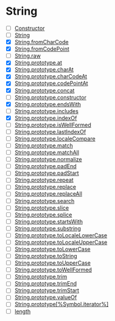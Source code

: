 # String

* [ ] [Constructor](https://tc39.es/ecma262/#sec-string-constructor)
* [ ] [String](https://tc39.es/ecma262/#sec-string-constructor)
* [x] [String.fromCharCode](https://tc39.es/ecma262/#sec-string.fromcharcode)
* [x] [String.fromCodePoint](https://tc39.es/ecma262/#sec-string.fromcodepoint)
* [ ] [String.raw](https://tc39.es/ecma262/#sec-string.raw)
* [x] [String.prototype.at](https://tc39.es/ecma262/#sec-string.prototype.at)
* [x] [String.prototype.charAt](https://tc39.es/ecma262/#sec-string.prototype.charat)
* [x] [String.prototype.charCodeAt](https://tc39.es/ecma262/#sec-string.prototype.charcodeat)
* [x] [String.prototype.codePointAt](https://tc39.es/ecma262/#sec-string.prototype.codepointat)
* [x] [String.prototype.concat](https://tc39.es/ecma262/#sec-string.prototype.concat)
* [ ] [String.prototype.constructor](https://tc39.es/ecma262/#sec-string.prototype.constructor)
* [x] [String.prototype.endsWith](https://tc39.es/ecma262/#sec-string.prototype.endswith)
* [ ] [String.prototype.includes](https://tc39.es/ecma262/#sec-string.prototype.includes)
* [x] [String.prototype.indexOf](https://tc39.es/ecma262/#sec-string.prototype.indexof)
* [ ] [String.prototype.isWellFormed](https://tc39.es/ecma262/#sec-string.prototype.iswellformed)
* [ ] [String.prototype.lastIndexOf](https://tc39.es/ecma262/#sec-string.prototype.lastindexof)
* [ ] [String.prototype.localeCompare](https://tc39.es/ecma262/#sec-string.prototype.localecompare)
* [ ] [String.prototype.match](https://tc39.es/ecma262/#sec-string.prototype.match)
* [ ] [String.prototype.matchAll](https://tc39.es/ecma262/#sec-string.prototype.matchall)
* [ ] [String.prototype.normalize](https://tc39.es/ecma262/#sec-string.prototype.normalize)
* [ ] [String.prototype.padEnd](https://tc39.es/ecma262/#sec-string.prototype.padend)
* [ ] [String.prototype.padStart](https://tc39.es/ecma262/#sec-string.prototype.padstart)
* [ ] [String.prototype.repeat](https://tc39.es/ecma262/#sec-string.prototype.repeat)
* [ ] [String.prototype.replace](https://tc39.es/ecma262/#sec-string.prototype.replace)
* [ ] [String.prototype.replaceAll](https://tc39.es/ecma262/#sec-string.prototype.replaceall)
* [ ] [String.prototype.search](https://tc39.es/ecma262/#sec-string.prototype.search)
* [ ] [String.prototype.slice](https://tc39.es/ecma262/#sec-string.prototype.slice)
* [ ] [String.prototype.splice](https://tc39.es/ecma262/#sec-string.prototype.split)
* [ ] [String.prototype.startsWith](https://tc39.es/ecma262/#sec-string.prototype.startswith)
* [ ] [String.prototype.substring](https://tc39.es/ecma262/#sec-string.prototype.substring)
* [ ] [String.prototype.toLocaleLowerCase](https://tc39.es/ecma262/#sec-string.prototype.tolocalelowercase)
* [ ] [String.prototype.toLocaleUpperCase](https://tc39.es/ecma262/#sec-string.prototype.tolocaleuppercase)
* [ ] [String.prototype.toLowerCase](https://tc39.es/ecma262/#sec-string.prototype.tolowercase)
* [ ] [String.prototype.toString](https://tc39.es/ecma262/#sec-string.prototype.tostring)
* [ ] [String.prototype.toUpperCase](https://tc39.es/ecma262/#sec-string.prototype.touppercase)
* [ ] [String.prototype.toWellFormed](https://tc39.es/ecma262/#sec-string.prototype.towellformed)
* [ ] [String.prototype.trim](https://tc39.es/ecma262/#sec-string.prototype.trim)
* [ ] [String.prototype.trimEnd](https://tc39.es/ecma262/#sec-string.prototype.trimend)
* [ ] [String.prototype.trimStart](https://tc39.es/ecma262/#sec-string.prototype.trimstart)
* [ ] [String.prototype.valueOf](https://tc39.es/ecma262/#sec-string.prototype.valueof)
* [ ] [String.prototype\[%Symbol.iterator%\]](https://tc39.es/ecma262/#sec-string.prototype-%symbol.iterator%)
* [ ] [length](https://tc39.es/ecma262/#sec-properties-of-string-instances-length)
